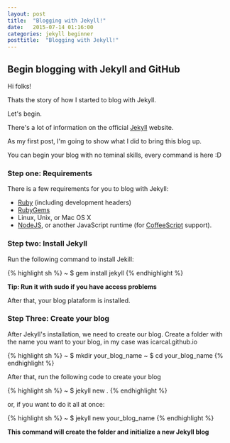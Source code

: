 ```yaml
---
layout: post
title:  "Blogging with Jekyll!"
date:   2015-07-14 01:16:00
categories: jekyll beginner
posttitle:  "Blogging with Jekyll!"
---
```


## Begin blogging with Jekyll and GitHub

Hi folks!

Thats the story of how I started to blog with Jekyll.

Let's begin.

There's a lot of information on the official [Jekyll] website.

As my first post, I'm going to show what I did to bring this blog up.

You can begin your blog with no teminal skills, every command is here :D

### Step one: Requirements

There is a few requirements for you to blog with Jekyll:
 - [Ruby] (including development headers)
 - [RubyGems]
 - Linux, Unix, or Mac OS X
 - [NodeJS], or another JavaScript runtime (for [CoffeeScript] support).

### Step two: Install Jekyll

Run the following command to install Jekill:

{% highlight sh %}
~ $ gem install jekyll
{% endhighlight %}

**Tip: Run it with sudo if you have access problems**

After that, your blog plataform is installed.

### Step Three: Create your blog

After Jekyll's installation, we need to create our blog.
Create a folder with the name you want to your blog, in my case was icarcal.github.io

{% highlight sh %}
~ $ mkdir your_blog_name
~ $ cd your_blog_name
{% endhighlight %}

After that, run the following code to create your blog

{% highlight sh %}
~ $ jekyll new .
{% endhighlight %}

or, if you want to do it all at once:


{% highlight sh %}
~ $ jekyll new your_blog_name
{% endhighlight %}

**This command will create the folder and initialize a new Jekyll blog**




[Jekyll]: http://jekyllrb.com/
[Ruby]: https://www.ruby-lang.org/en/downloads/
[Rubygems]: https://rubygems.org/pages/download
[NodeJS]: https://nodejs.org/
[CoffeeScript]: http://coffeescript.org/